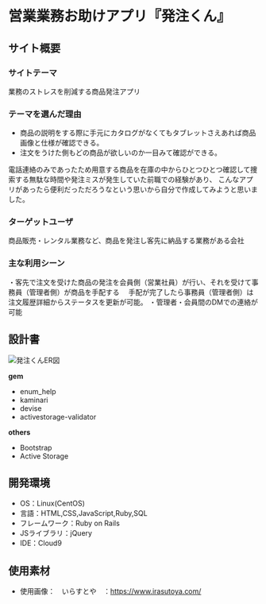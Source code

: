 # 営業業務お助けアプリ『発注くん』

## サイト概要
### サイトテーマ
業務のストレスを削減する商品発注アプリ

### テーマを選んだ理由
* 商品の説明をする際に手元にカタログがなくてもタブレットさえあれば商品画像と仕様が確認できる。
* 注文をうけた側もどの商品が欲しいのか一目みて確認ができる。


電話連絡のみであったため用意する商品を在庫の中からひとつひとつ確認して捜索する無駄な時間や発注ミスが発生していた前職での経験があり、
こんなアプリがあったら便利だっただろうなという思いから自分で作成してみようと思いました。


### ターゲットユーザ
商品販売・レンタル業務など、商品を発注し客先に納品する業務がある会社

### 主な利用シーン
・客先で注文を受けた商品の発注を会員側（営業社員）が行い、それを受けて事務員（管理者側）が商品を手配する
　手配が完了したら事務員（管理者側）は注文履歴詳細からステータスを更新が可能。
・管理者・会員間のDMでの連絡が可能


## 設計書
![発注くんER図](https://user-images.githubusercontent.com/108563821/188629649-c2ce6140-cb07-4b18-9328-b62b58690623.png)

**gem**
* enum_help
* kaminari
* devise
* activestorage-validator

**others**
* Bootstrap
* Active Storage

## 開発環境
- OS：Linux(CentOS)
- 言語：HTML,CSS,JavaScript,Ruby,SQL
- フレームワーク：Ruby on Rails
- JSライブラリ：jQuery
- IDE：Cloud9

## 使用素材
* 使用画像：　いらすとや　：https://www.irasutoya.com/